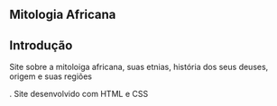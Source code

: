 ## Mitologia Africana

## Introdução

Site sobre a mitoloiga africana, suas etnias, história dos seus deuses, origem e suas regiões

. Site desenvolvido com HTML e CSS